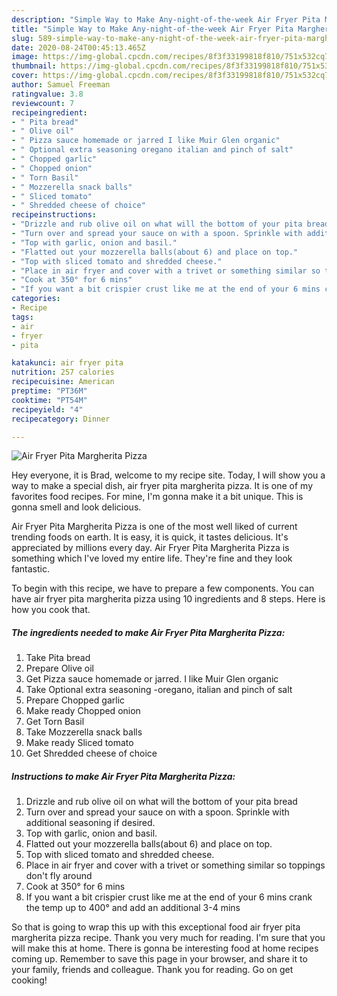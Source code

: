 ```yaml
---
description: "Simple Way to Make Any-night-of-the-week Air Fryer Pita Margherita Pizza"
title: "Simple Way to Make Any-night-of-the-week Air Fryer Pita Margherita Pizza"
slug: 589-simple-way-to-make-any-night-of-the-week-air-fryer-pita-margherita-pizza
date: 2020-08-24T00:45:13.465Z
image: https://img-global.cpcdn.com/recipes/8f3f33199818f810/751x532cq70/air-fryer-pita-margherita-pizza-recipe-main-photo.jpg
thumbnail: https://img-global.cpcdn.com/recipes/8f3f33199818f810/751x532cq70/air-fryer-pita-margherita-pizza-recipe-main-photo.jpg
cover: https://img-global.cpcdn.com/recipes/8f3f33199818f810/751x532cq70/air-fryer-pita-margherita-pizza-recipe-main-photo.jpg
author: Samuel Freeman
ratingvalue: 3.8
reviewcount: 7
recipeingredient:
- " Pita bread"
- " Olive oil"
- " Pizza sauce homemade or jarred I like Muir Glen organic"
- " Optional extra seasoning oregano italian and pinch of salt"
- " Chopped garlic"
- " Chopped onion"
- " Torn Basil"
- " Mozzerella snack balls"
- " Sliced tomato"
- " Shredded cheese of choice"
recipeinstructions:
- "Drizzle and rub olive oil on what will the bottom of your pita bread"
- "Turn over and spread your sauce on with a spoon. Sprinkle with additional seasoning if desired."
- "Top with garlic, onion and basil."
- "Flatted out your mozzerella balls(about 6) and place on top."
- "Top with sliced tomato and shredded cheese."
- "Place in air fryer and cover with a trivet or something similar so toppings don&#39;t fly around"
- "Cook at 350° for 6 mins"
- "If you want a bit crispier crust like me at the end of your 6 mins crank the temp up to 400° and add an additional 3-4 mins"
categories:
- Recipe
tags:
- air
- fryer
- pita

katakunci: air fryer pita 
nutrition: 257 calories
recipecuisine: American
preptime: "PT36M"
cooktime: "PT54M"
recipeyield: "4"
recipecategory: Dinner

---
```



![Air Fryer Pita Margherita Pizza](https://img-global.cpcdn.com/recipes/8f3f33199818f810/751x532cq70/air-fryer-pita-margherita-pizza-recipe-main-photo.jpg)

Hey everyone, it is Brad, welcome to my recipe site. Today, I will show you a way to make a special dish, air fryer pita margherita pizza. It is one of my favorites food recipes. For mine, I'm gonna make it a bit unique. This is gonna smell and look delicious.



Air Fryer Pita Margherita Pizza is one of the most well liked of current trending foods on earth. It is easy, it is quick, it tastes delicious. It's appreciated by millions every day. Air Fryer Pita Margherita Pizza is something which I've loved my entire life. They're fine and they look fantastic.


To begin with this recipe, we have to prepare a few components. You can have air fryer pita margherita pizza using 10 ingredients and 8 steps. Here is how you cook that.

<!--inarticleads1-->

##### The ingredients needed to make Air Fryer Pita Margherita Pizza:

1. Take  Pita bread
1. Prepare  Olive oil
1. Get  Pizza sauce homemade or jarred. I like Muir Glen organic
1. Take  Optional extra seasoning -oregano, italian and pinch of salt
1. Prepare  Chopped garlic
1. Make ready  Chopped onion
1. Get  Torn Basil
1. Take  Mozzerella snack balls
1. Make ready  Sliced tomato
1. Get  Shredded cheese of choice




<!--inarticleads2-->

##### Instructions to make Air Fryer Pita Margherita Pizza:

1. Drizzle and rub olive oil on what will the bottom of your pita bread
1. Turn over and spread your sauce on with a spoon. Sprinkle with additional seasoning if desired.
1. Top with garlic, onion and basil.
1. Flatted out your mozzerella balls(about 6) and place on top.
1. Top with sliced tomato and shredded cheese.
1. Place in air fryer and cover with a trivet or something similar so toppings don&#39;t fly around
1. Cook at 350° for 6 mins
1. If you want a bit crispier crust like me at the end of your 6 mins crank the temp up to 400° and add an additional 3-4 mins




So that is going to wrap this up with this exceptional food air fryer pita margherita pizza recipe. Thank you very much for reading. I'm sure that you will make this at home. There is gonna be interesting food at home recipes coming up. Remember to save this page in your browser, and share it to your family, friends and colleague. Thank you for reading. Go on get cooking!
